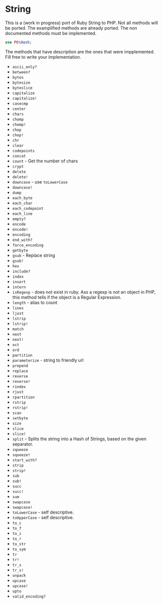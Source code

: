 # String

This is a (work in progress) port of Ruby String to PHP. Not all methods will be ported.
The examplified methods are already ported. The non documented methods must be implemented.

```php
use PO\Hash;
```

The methods that have description are the ones that were impplemented. Fill free to write your implementation.

- ```ascii_only?```
- ```between?```
- ```bytes```
- ```bytesize```
- ```byteslice```
- ```capitalize```
- ```capitalize!```
- ```casecmp```
- ```center```
- ```chars```
- ```chomp```
- ```chomp!```
- ```chop```
- ```chop!```
- ```chr```
- ```clear```
- ```codepoints```
- ```concat```
- ```count``` - Get the number of chars
- ```crypt```
- ```delete```
- ```delete!```
- ```downcase``` - use ```toLowerCase```
- ```downcase!```
- ```dump```
- ```each_byte```
- ```each_char```
- ```each_codepoint```
- ```each_line```
- ```empty?```
- ```encode```
- ```encode!```
- ```encoding```
- ```end_with?```
- ```force_encoding```
- ```getbyte```
- ```gsub``` - Replace string
- ```gsub!```
- ```hex```
- ```include?```
- ```index```
- ```insert```
- ```intern```
- ```isRegexp``` - does not exist in ruby. Ass a regexp is not an object in PHP, this method tells if the object is a Regular Expression.
- ```length``` - alias to count
- ```lines```
- ```ljust```
- ```lstrip```
- ```lstrip!```
- ```match```
- ```next```
- ```next!```
- ```oct```
- ```ord```
- ```partition```
- ```parameterize``` - string to friendly url
- ```prepend```
- ```replace```
- ```reverse```
- ```reverse!```
- ```rindex```
- ```rjust```
- ```rpartition```
- ```rstrip```
- ```rstrip!```
- ```scan```
- ```setbyte```
- ```size```
- ```slice```
- ```slice!```
- ```split``` - Splits the string into a Hash of Strings, based on the given separator.
- ```squeeze```
- ```squeeze!```
- ```start_with?```
- ```strip```
- ```strip!```
- ```sub```
- ```sub!```
- ```succ```
- ```succ!```
- ```sum```
- ```swapcase```
- ```swapcase!```
- ```toLowerCase``` - self descriptive.
- ```toUpperCase``` - self descriptive.
- ```to_c```
- ```to_f```
- ```to_i```
- ```to_r```
- ```to_str```
- ```to_sym```
- ```tr```
- ```tr!```
- ```tr_s```
- ```tr_s!```
- ```unpack```
- ```upcase```
- ```upcase!```
- ```upto```
- ```valid_encoding?```
